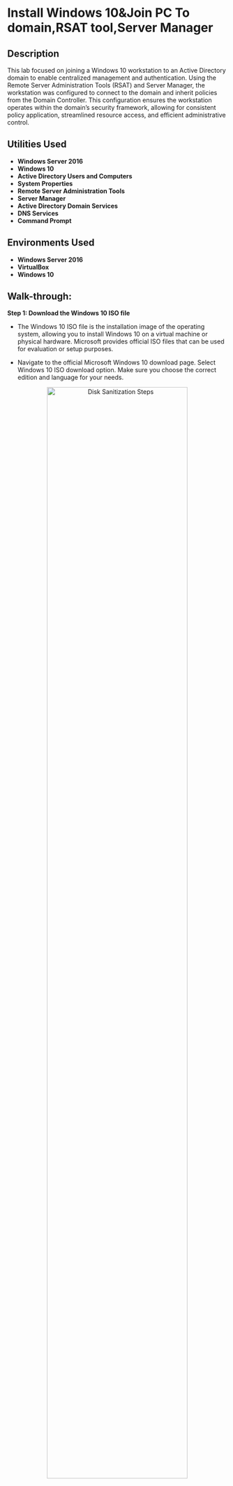 <h1>Install Windows 10&Join PC To domain,RSAT tool,Server Manager</h1>

 

<h2>Description</h2>
This lab focused on joining a Windows 10 workstation to an Active Directory domain to enable centralized management and authentication. Using the Remote Server Administration Tools (RSAT) and Server Manager, the workstation was configured to connect to the domain and inherit policies from the Domain Controller. This configuration ensures the workstation operates within the domain’s security framework, allowing for consistent policy application, streamlined resource access, and efficient administrative control.
<br />


<h2>Utilities Used</h2>

- <b>Windows Server 2016</b> 
- <b>Windows 10</b>
- <b>Active Directory Users and Computers</b>
- <b>System Properties</b>
- <b>Remote Server Administration Tools</b>
- <b>Server Manager</b>
- <b>Active Directory Domain Services</b>
- <b>DNS Services</b>
- <b>Command Prompt</b>

<h2>Environments Used </h2>

- <b>Windows Server 2016</b> 
- <b>VirtualBox</b>
- <b>Windows 10</b>
<h2>Walk-through:</h2>

<b>Step 1: Download the Windows 10 ISO file</b>

- The Windows 10 ISO file is the installation image of the operating system, allowing you to install Windows 10 on a virtual machine or physical hardware. Microsoft provides official ISO files that can be used for evaluation or setup purposes.

- Navigate to the official Microsoft Windows 10 download page. Select Windows 10 ISO download option.
Make sure you choose the correct edition and language for your needs.
<p align="center">
<img src="https://i.imgur.com/FRJtfom.png" height="80%" width="80%" alt="Disk Sanitization Steps"/>
<p align="center">
 
 
  <br/>

<b>Step 2: Create a new virtual machine and plug in the Windows 10 ISO file </b>
- After downloading VirtualBox, open up the application and you should see the same window as the one directly below.
- Click on “New” to add our Windows 10 image.
 <p align="center">
<img src="https://i.imgur.com/EMGzVr5.png" width="80%" alt="Disk Sanitization Steps"/>
<p align="center">

- For the name of the VM, enter “RRWindows10Lab”. Leave the default folder as is.
- For the “ISO image” find the location in which you downloads was saved and select the download file for the Windows 2016 server.
- Click “Continue”
<p align="center">
<img src="https://i.imgur.com/YgfUCh2.png" width="80%" alt="Disk Sanitization Steps"/>
<p align="center">

 - Use the recommended amount of RAM if your device has enough memory space for you to do so. 
<p align="center">
<img src="https://i.imgur.com/pdt64zS.png" width="80%" alt="Disk Sanitization Steps"/>
<p align="center">
 
 - Click "Create"
<p align="center">
<img src="https://i.imgur.com/AmZwxUz.png" width="80%" alt="Disk Sanitization Steps"/>
<p align="center">
 
 - Click "Continue"
<p align="center">
<img src="https://i.imgur.com/eNFUuCs.png" width="80%" alt="Disk Sanitization Steps"/>
<p align="center">

 - Click "Continue"
<p align="center">
<img src="https://i.imgur.com/eilxG2z.png" width="80%" alt="Disk Sanitization Steps"/>
<p align="center">

 - Click "Continue"
<p align="center">
<img src="https://i.imgur.com/woEsv09.png" width="80%" alt="Disk Sanitization Steps"/>
<p align="center">
 <br/>

<b>Step 3: Let’s start things up and setup Windows </b>

- Select "RRWindows10Lab" and click “Start”. 
<p align="center">
<img src="https://i.imgur.com/9vpr7wt.png" height="80%" width="80%" alt="Disk Sanitization Steps"/><p align="center">
<p align="center">

- After clicking “Start”. A window comes up in order to select the file in which operating system you want to choose from. Choose the Windows 10 ISO file we have downloaded for this project and click "Start".
<p align="center">
<img src="https://i.imgur.com/kpAqzY6.png" height="80%" width="80%" alt="Disk Sanitization Steps"/><p align="center">
<p align="center">

- When the VM starts up you will see the Windows 10 installation window. If you are doing this project and you live outside the United States, choose the appropriate location settings for you.
- Click “Next”
<p align="center">
<img src="https://i.imgur.com/savMVgT.png" height="80%" width="80%" alt="Disk Sanitization Steps"/><p align="center">
<p align="center">

- Click “Install” then on the next screen, click "I don't have a product key".
<p align="center">
<img src="https://i.imgur.com/ahC0Phm.png" height="80%" width="80%" alt="Disk Sanitization Steps"/><p align="center">
<p align="center">

- Next, select “Windows 10 Pro” when asked which operating system you want to install, then click "Next".
<p align="center">
<img src="https://i.imgur.com/F1WWMDZ.png" height="80%" width="80%" alt="Disk Sanitization Steps"/><p align="center">
<p align="center">

- Accept the terms and agreements and click “Next”
<p align="center">
<img src="https://i.imgur.com/PIjpaDY.png" height="80%" width="80%" alt="Disk Sanitization Steps"/><p align="center">
<p align="center">

<p align="center">
 [The Windows OS installation will take up approximately 10GB. If you are getting a message in regards to the required space then you will have to start the lab all over again and increase the virtual hard drive space so that the installation can properly take place.]
<p align="center">

- On the next window, click on “Custom: Install Windows only (advanced)”
<p align="center">
<img src="https://i.imgur.com/lRj6lzI.png" height="80%" width="80%" alt="Disk Sanitization Steps"/><p align="center">
<p align="center">

- Then, Click “Next” and the installation will take place.
<p align="center">
<img src="https://i.imgur.com/z4FMEHY.png" height="80%" width="80%" alt="Disk Sanitization Steps"/><p align="center">
<p align="center">
<p align="center">
<img src="https://i.imgur.com/WvxrlTG.png" height="80%" width="80%" alt="Disk Sanitization Steps"/><p align="center">
<p align="center">

<b>Step 4: Lets create a static IP on our Server 2016 VM </b>

- While the installation is taking place, we will create a static IP on the Server 2016 VM so we have one constant IP address for the lab environment.
- Log into your Server 2016 WM.
- Once logged in, type in "Control Panel" in the Windows search bar and open it.
<p align="center">
<img src="https://i.imgur.com/WSjEwuX.png" height="80%" width="80%" alt="Disk Sanitization Steps"/><p align="center">
<p align="center">

- Click on "view network status and tasks" under the Network and Internet section.
<p align="center">
<img src="https://i.imgur.com/FvlrUlN.png" height="80%" width="80%" alt="Disk Sanitization Steps"/><p align="center">
<p align="center">

- Click on "Change adapter settings" on the left-hand side of the window.
<p align="center">
<img src="https://i.imgur.com/CCsLkpP.png" height="80%" width="80%" alt="Disk Sanitization Steps"/><p align="center">
<p align="center">

- Click on "Ethernet".
- Then, click on "Properties" on the pop-up window.
<p align="center">
<img src="https://i.imgur.com/0oBykIW.png" height="80%" width="80%" alt="Disk Sanitization Steps"/><p align="center">
<p align="center">

- On the Ethernet Properties window, double-click on "Internet Protocol Version 4 (TCP/IPv4).
- Next, on the Internet Protocol Version 4 (TCP/IPv4) properties window, select the "Use the following IP address:" option.
- For the IP address, type in "10.1.10.2", click in the Subnet Mask section then the Subnet Mask will then fill itself out with "255.0.0.0" automatically. For the Default Gateway, we will type in "10.1.10.1"
- Finally, leave the Use the following DNS server addresses:" option selected. In the "Preferred DNS server:" section we will type in "10.1.10.2". For the "Alternate DNS Server:" we will type in "10.1.10.1".
- Click "OK" on all pop-up windows.
<p align="center">
<img src="https://i.imgur.com/oWDustZ.png" height="80%" width="80%" alt="Disk Sanitization Steps"/><p align="center">
<p align="center">

- At the top of the VM screen, click on "Devices", hover over Network to the click on "Network settings".
<p align="center">
<img src="https://i.imgur.com/2RemRYN.png" height="80%" width="80%" alt="Disk Sanitization Steps"/><p align="center">
<p align="center">

- Click on the "Attached to:" drop-down box and switch it from "NAT" to "Host-only Adapter"
- Click "OK"
<p align="center">
<img src="https://i.imgur.com/MiHAWf2.png" height="80%" width="80%" alt="Disk Sanitization Steps"/><p align="center">
<p align="center">

Now, we have created our static IP for our labbing environment and do not have to worry about the IP address changing on us until we do it manually.

- Once installed, it'll ask you to select which country you reside in, for myself I will choose United States.
- Click "Yes"
<p align="center">
<img src="https://i.imgur.com/tUqsrlr.png" height="80%" width="80%" alt="Disk Sanitization Steps"/><p align="center">
<p align="center">

- Then it'll ask if you want to add another keyboard layout, I will continue with US but do what works best for you.
- Click "Yes"
<p align="center">
<img src="https://i.imgur.com/B7vx0nR.png" height="80%" width="80%" alt="Disk Sanitization Steps"/><p align="center">
<p align="center">

- Select "Set up for personal use" when you arrive on the window where you are asked how you would like to set up Virtual Machine.
- Click "Next"
<p align="center">
<img src="https://i.imgur.com/0VoJSat.png" height="80%" width="80%" alt="Disk Sanitization Steps"/><p align="center">
<p align="center">

- On the next window, guide your cursor to the bottome left of the screen and click "Offline account".
<p align="center">
<img src="https://i.imgur.com/sSPphms.png" height="80%" width="80%" alt="Disk Sanitization Steps"/><p align="center">
<p align="center">

- At the bottom left of the window, click on "Limited experience".
<p align="center">
<img src="https://i.imgur.com/EZ9as7n.png" height="80%" width="80%" alt="Disk Sanitization Steps"/><p align="center">
<p align="center">

- For the account name, type in "User". This account will adminstrator capabilites.
<p align="center">
<img src="https://i.imgur.com/ioPy2Bn.png" height="80%" width="80%" alt="Disk Sanitization Steps"/><p align="center">
<p align="center">

- For the password, make it something that you will remember, in my case I am making the password "Password123!". If you decide to use a different password, make sure you save the password on a clipboard/notes because you will be working out of this lab throughout the project series.
- Hit "Next"
<p align="center">
<img src="https://i.imgur.com/EGNkZnm.png" height="80%" width="80%" alt="Disk Sanitization Steps"/><p align="center">
<p align="center">
Finally, the Windows OS will take a few minutes to finish the installation and once that is done you will be able to use Windows 10!
<br/>
 
 <b>Step 4: Create a password for the User</b>

- When finally logged on, click on "File Explorer' at the bottom of the screen on the Task Bar.
<p align="center">
<img src="https://i.imgur.com/h2v4mnv.png" height="80%" width="80%" alt="Disk Sanitization Steps"/><p align="center">
<p align="center">

- After opening File Explorer, go to the left-hand side and right-click "This PC" and click on "Manage".
<p align="center">
<img src="https://i.imgur.com/K9keZfI.png" height="80%" width="80%" alt="Disk Sanitization Steps"/><p align="center">
<p align="center">

<br/>

- Under the Computer Management window that we just opened, guide your cursor to the left-hand side and click the dropdown box next to "Local Users and Groups".
- Click on "Users".
- Then, right-click on administrators and you want to click on "Properties".
<p align="center">
<img src="https://i.imgur.com/qOfcXPB.png" height="80%" width="80%" alt="Disk Sanitization Steps"/><p align="center">
<p align="center">

- Next, we will uncheck the box for "Account is disabled".
- Keep the "Password never expires" checked.
- Then click on "Apply".
<p align="center">
<img src="https://i.imgur.com/e8LVumI.png" height="80%" width="80%" alt="Disk Sanitization Steps"/><p align="center">
<p align="center">

- Back on the Computer Management window, right-click on administrator again except this time we will be clicking on "Set Password".
<p align="center">
<img src="https://i.imgur.com/UD5w5AN.png" height="80%" width="80%" alt="Disk Sanitization Steps"/><p align="center">
<p align="center">

- Click on "Proceed".
<p align="center">
<img src="https://i.imgur.com/V7wBq6t.png" height="80%" width="80%" alt="Disk Sanitization Steps"/><p align="center">
<p align="center">

- In the "New password" box, we will use the same password, Password123!" we used for the "User" account which we are currenly on.
- Press on "OK"
- Press "OK" again to set the password.
<p align="center">
<img src="https://i.imgur.com/5R7RTS2.png" height="80%" width="80%" alt="Disk Sanitization Steps"/><p align="center">
<p align="center">
<br/>
 
- Close out of all windows and go to the bottom left corner of the screen and right-click the Windows Start button.
- Hover over "shut down or sign out" and click on "Sign out"
<p align="center">
<img src="https://i.imgur.com/zLmxz50.png" height="80%" width="80%" alt="Disk Sanitization Steps"/><p align="center">
<p align="center">
<br/>

- Now, we want to log into the Administrator account using the password we have set for it which is "Password123!".
<p align="center">
<img src="https://i.imgur.com/kNaai9c.png" height="80%" width="80%" alt="Disk Sanitization Steps"/><p align="center">
<p align="center">
<br/>

- Go to the left-hand side and right-click "This PC" and click on "Manage".
<p align="center">
<img src="https://i.imgur.com/q967Go0.png" height="80%" width="80%" alt="Disk Sanitization Steps"/><p align="center">
<p align="center">
<br/>

- Guide your cursor to the left-hand side and click the dropdown box next to "Local Users and Groups".
- Click on "Users".
- Then, right-click on Users and you want to click on "Delete".
<p align="center">
<img src="https://i.imgur.com/8KCCfJW.png" height="80%" width="80%" alt="Disk Sanitization Steps"/><p align="center">
<p align="center">
<br/>

- When a window pops up asking if you are sure you want to delete the "User" account, click "Yes".
<p align="center">
<img src="https://i.imgur.com/8KCCfJW.png" height="80%" width="80%" alt="Disk Sanitization Steps"/><p align="center">
<p align="center">
<br/>

- Another window will come up letting you know you are about to delete an administrator account and to make sure you have another one set up before deleting, which we do, so will click on "OK".
[Now, there is only one administrator account on the Windows10Lab VM, named "Administrator]
<p align="center">
<img src="https://i.imgur.com/vajwLqi.png" height="80%" width="80%" alt="Disk Sanitization Steps"/><p align="center">
<p align="center">
<br/>

<p align="center">
[Now, there is only one administrator account on the Windows10Lab VM, named "Administrator"]
<p align="center">
 <br/>
 
<b>Step 5: Review</b>

- On the home screen search bar, type in programs.
- Click on "Add and removes programs" at the top of the panel
<p align="center">
<img src="https://i.imgur.com/QIctx37.png" height="80%" width="80%" alt="Disk Sanitization Steps"/><p align="center">
<p align="center">
<br/>

- Under the "Apps & features" section, click on "Optional features".
<p align="center">
<img src="https://i.imgur.com/2ojeb5J.png" height="80%" width="80%" alt="Disk Sanitization Steps"/><p align="center">
<p align="center">
<br/>

- Click the first option on the settings window, "Add a feature".
<p align="center">
<img src="https://i.imgur.com/R7lP1Yt.png" height="80%" width="80%" alt="Disk Sanitization Steps"/><p align="center">
<p align="center">
<br/>

- While on the Add a features window, check the box on ALL of the features I have pictures below.
- Once that is done, click on "Install".
<p align="center">
<img src="https://i.imgur.com/0Qpv5qO.png" width="80%" alt="Disk Sanitization Steps"/>
<img src="https://i.imgur.com/5ZFwLgt.png" width="80%" alt="Disk Sanitization Steps"/>
<img src="https://i.imgur.com/H21ajDf.png" width="80%" alt="Disk Sanitization Steps"/>
<img src="https://i.imgur.com/aU4zsXR.png" width="80%" alt="Disk Sanitization Steps"/>
<p align="center">
<br/>

- Once installed we want to restart our computer so our new features work properly.
- Right-click the start button on the Windows 10 homescreen.
- Hover over to "Shut down or sign out" and click on "Restart".
<p align="center">
<img src="https://i.imgur.com/3qVdMlq.png" height="80%" width="80%" alt="Disk Sanitization Steps"/><p align="center">
<p align="center">
<br/>
 
<b>Step 6: Add our Windows 10 VM to our Domain</b>

- Once the features are downloaded, log back into Administrator on the Windows 10 VM. While loggin in, we will also be opening our Server 2016 VM and logging in the Administrator on that VM.
- We will need the IP address of our domain so we can add our Windows 10 account to the domain. Earlier, we created an static IP address for the domain to "10.1.10.2" but if you happen to not being able to recall that, then you can open up the command script and type in "ipconfig" and press enter.
<p align="center">
<img src="https://i.imgur.com/hmTcWGW.png" height="80%" width="80%" alt="Disk Sanitization Steps"/>
<p align="center">

- Next we will rename our Windows 10 computer to "Desktop1". Go to "File Explorer" at the bottom of the home screen at the task bar.
 <p align="center">
<img src="https://i.imgur.com/wKzueiy.png" height="80%" width="80%" alt="Disk Sanitization Steps"/>
 <p align="center">
<br/>

- Then, guide your cursor over to left panel of the window to "This PC" and click on "Properties".
<p align="center">
<img src="https://i.imgur.com/LECDpvZ.png" height="80%" width="80%" alt="Disk Sanitization Steps"/>
<p align="center">
<br/>

- Click on "Rename this PC" on the "About" page about your computer.
<p align="center">
<img src="https://i.imgur.com/HXrDCwZ.png" height="80%" width="80%" alt="Disk Sanitization Steps"/>
<p align="center">
<br/>

- Under where it states the current name of the PC, there is a box to type in the new name we want for the PC, we will be doing "Desktop1". 
<p align="center">
<img src="https://i.imgur.com/wekmJdb.png" height="80%" width="80%" alt="Disk Sanitization Steps"/>
<p align="center">
<br/>

<p align="center">
After following these steps, it will ask you to restart the PC in order to apply the name change we just did. After done restarting, your PC should officially be renamed "Desktop1"!

If you were to try to ping the domain with our Windows 10 PC, it would be unable to do so. So first what we will have to do is create a static IP address for our Windows 10 PC.

- After the PC restarts, type in "Control Panel" in the Windows search bar and open it.
<p align="center">
<img src="https://i.imgur.com/nYDvanb.png" height="80%" width="80%" alt="Disk Sanitization Steps"/><p align="center">
<p align="center">

- Click on "view network status and tasks" under the Network and Internet section.
<p align="center">
<img src="https://i.imgur.com/atwXFJu.png" height="80%" width="80%" alt="Disk Sanitization Steps"/><p align="center">
<p align="center">

- Click on "Change adapter settings" on the left-hand side of the window.
<p align="center">
<img src="https://i.imgur.com/HQWj2k6.png" height="80%" width="80%" alt="Disk Sanitization Steps"/><p align="center">
<p align="center">

- Click on "Ethernet".
- Then, click on "Properties" on the pop-up window.
<p align="center">
<img src="https://i.imgur.com/k8mhj4g.png" height="80%" width="80%" alt="Disk Sanitization Steps"/><p align="center">
<p align="center">

- On the Ethernet Properties window, double-click on "Internet Protocol Version 4 (TCP/IPv4).
- Next, on the Internet Protocol Version 4 (TCP/IPv4) properties window, select the "Use the following IP address:" option.
- For the IP address, type in "10.1.10.3", click in the Subnet Mask section then the Subnet Mask will then fill itself out with "255.0.0.0" automatically. For the Default Gateway, we will type in "10.1.10.1"
- Finally, leave the Use the following DNS server addresses:" option selected. In the "Preferred DNS server:" section we will type in "10.1.10.2". For the "Alternate DNS Server:" we will type in "10.1.10.1".
- Click "OK" on all pop-up windows.
<p align="center">
<img src="https://i.imgur.com/eJ8PPw4.png" height="80%" width="80%" alt="Disk Sanitization Steps"/><p align="center">
<p align="center">
<br/>

<p align="center">
Still, we will not be able to ping our domain so there will be a few more steps to accomplish that task.
<br/>
 
- At the top of the VM screen, click on "Devices", hover over Network to the click on "Network settings".
<p align="center">
<img src="https://i.imgur.com/ikX6fm6.png" height="80%" width="80%" alt="Disk Sanitization Steps"/><p align="center">
<p align="center">

- Click on the "Attached to:" drop-down box and switch it from "NAT" to "Host-only Adapter"
- Click "OK"
<p align="center">
<img src="https://i.imgur.com/vSfRzuw.png" height="80%" width="80%" alt="Disk Sanitization Steps"/><p align="center">
<p align="center">

- Now we want to go back into "File explorer", right-click on "This PC" and click on "Properties" to go into the System Properties window.
- Click the "Change..." button that is right under the "Network ID" button
<p align="center">
<img src="https://i.imgur.com/YiQAItA.png" height="80%" width="80%" alt="Disk Sanitization Steps"/><p align="center">
<p align="center">
<br/>

- Under the "Member of" section, and click on the Domain bubble option so that it is filled in.
- In the textbox, we will type in the domain name which is "RicardoRivas.local".
- Click "OK"
<p align="center">
<img src="https://i.imgur.com/muDrY9Y.png" height="80%" width="80%" alt="Disk Sanitization Steps"/><p align="center">
<p align="center">
<br/>


<b>Step 7: Test Command on the Command line</b>

- There may come a time when you will have to use the command line to verify a user’s account and Important metadata about the server.
- In the search bar on the home screen, type in "command" to open up the command prompt.
 <p align="center">
<img src="https://i.imgur.com/A1Wvm6i.png" height="80%" width="80%" alt="Disk Sanitization Steps"/>

- On the command line enter the following: "ipconfig /all"
- Press Enter to run the command

<p align="center">
<img src="https://i.imgur.com/N2Orifw.png" height="80%" width="80%" alt="Disk Sanitization Steps"/>

- The following command "net user helpdesk /domain" will bring up more data in regards to the users in the active directory. Using this command line will bring our helpdesk user account and see info in regards to it.
- This command is extremely useful to quickly get information in regards to a user’s account info and what things they have access to.

 <p align="center">
<img src="https://i.imgur.com/oN04STA.png" height="80%" width="80%" alt="Disk Sanitization Steps"/>

<p align="center">
<b>Finally, an Active Directory User account has been created and special privileges were assigned to it to be able to perform certain tasks and being apart of various organizations.</b>
